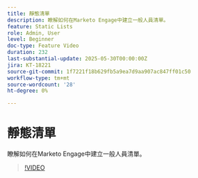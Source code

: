 ```yaml
---
title: 靜態清單
description: 瞭解如何在Marketo Engage中建立一般人員清單。
feature: Static Lists
role: Admin, User
level: Beginner
doc-type: Feature Video
duration: 232
last-substantial-update: 2025-05-30T00:00:00Z
jira: KT-18221
source-git-commit: 1f7221f18b629fb5a9ea7d9aa907ac847ff01c50
workflow-type: tm+mt
source-wordcount: '28'
ht-degree: 0%

---
```



# 靜態清單

瞭解如何在Marketo Engage中建立一般人員清單。

>[!VIDEO](https://video.tv.adobe.com/v/3463225/?learn=on&enablevpops&captions=chi_hant)
